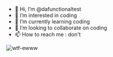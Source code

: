 - 👋 Hi, I’m @dafunctionaltest
- 👀 I’m interested in coding
- 🌱 I’m currently learning coding
- 💞️ I’m looking to collaborate on coding
- 📫 How to reach me : don't

![wtf-ewww](https://user-images.githubusercontent.com/97993691/169705242-08c50862-9a63-4621-8eac-7eacf7713b83.gif)

<!---
dafunctionaltest/dafunctionaltest is a ✨ special ✨ repository because its `README.md` (this file) appears on your GitHub profile.
You can click the Preview link to take a look at your changes.
--->
